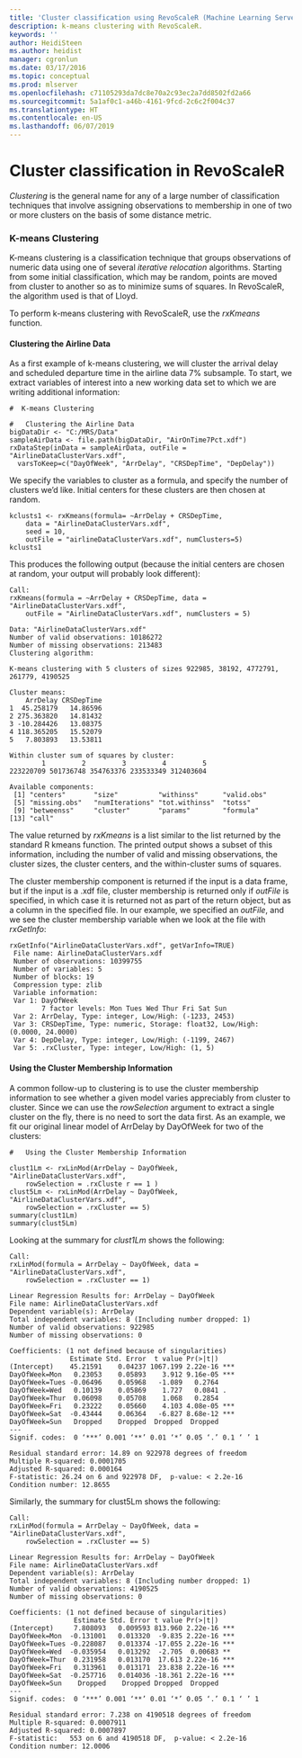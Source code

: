 ```yaml
---
title: 'Cluster classification using RevoScaleR (Machine Learning Server) '
description: k-means clustering with RevoScaleR.
keywords: ''
author: HeidiSteen
ms.author: heidist
manager: cgronlun
ms.date: 03/17/2016
ms.topic: conceptual
ms.prod: mlserver
ms.openlocfilehash: c71105293da7dc8e70a2c93ec2a7dd8502fd2a66
ms.sourcegitcommit: 5a1af0c1-a46b-4161-9fcd-2c6c2f004c37
ms.translationtype: HT
ms.contentlocale: en-US
ms.lasthandoff: 06/07/2019
---
```

# <a name="cluster-classification-in-revoscaler"></a>Cluster classification in RevoScaleR

*Clustering* is the general name for any of a large number of classification techniques that involve assigning observations to membership in one of two or more clusters on the basis of some distance metric.

### <a name="k-means-clustering"></a>K-means Clustering

K-means clustering is a classification technique that groups observations of numeric data using one of several *iterative relocation* algorithms. Starting from some initial classification, which may be random, points are moved from cluster to another so as to minimize sums of squares. In RevoScaleR, the algorithm used is that of Lloyd.

To perform k-means clustering with RevoScaleR, use the *rxKmeans* function.

#### <a name="clustering-the-airline-data"></a>Clustering the Airline Data

As a first example of k-means clustering, we will cluster the arrival delay and scheduled departure time in the airline data 7% subsample. To start, we extract variables of interest into a new working data set to which we are writing additional information:

    #  K-means Clustering

    #   Clustering the Airline Data  
    bigDataDir <- "C:/MRS/Data"
    sampleAirData <- file.path(bigDataDir, "AirOnTime7Pct.xdf")
    rxDataStep(inData = sampleAirData, outFile = "AirlineDataClusterVars.xdf",
      varsToKeep=c("DayOfWeek", "ArrDelay", "CRSDepTime", "DepDelay"))

We specify the variables to cluster as a formula, and specify the number of clusters we’d like. Initial centers for these clusters are then chosen at random.

    kclusts1 <- rxKmeans(formula= ~ArrDelay + CRSDepTime, 
        data = "AirlineDataClusterVars.xdf",
        seed = 10,
        outFile = "airlineDataClusterVars.xdf", numClusters=5)
    kclusts1

This produces the following output (because the initial centers are chosen at random, your output will probably look different):

    Call:
    rxKmeans(formula = ~ArrDelay + CRSDepTime, data = "AirlineDataClusterVars.xdf", 
        outFile = "AirlineDataClusterVars.xdf", numClusters = 5)
    
    Data: "AirlineDataClusterVars.xdf"
    Number of valid observations: 10186272
    Number of missing observations: 213483 
    Clustering algorithm:  
     
    K-means clustering with 5 clusters of sizes 922985, 38192, 4772791, 261779, 4190525
    
    Cluster means:
        ArrDelay CRSDepTime
    1  45.258179   14.86596
    2 275.363820   14.81432
    3 -10.284426   13.08375
    4 118.365205   15.52079
    5   7.803893   13.53811
    
    Within cluster sum of squares by cluster:
            1         2         3         4         5 
    223220709 501736748 354763376 233533349 312403604 
    
    Available components:
     [1] "centers"       "size"          "withinss"      "valid.obs"    
     [5] "missing.obs"   "numIterations" "tot.withinss"  "totss"        
     [9] "betweenss"     "cluster"       "params"        "formula"      
    [13] "call"     


The value returned by *rxKmeans* is a list similar to the list returned by the standard R kmeans function. The printed output shows a subset of this information, including the number of valid and missing observations, the cluster sizes, the cluster centers, and the within-cluster sums of squares.

The cluster membership component is returned if the input is a data frame, but if the input is a .xdf file, cluster membership is returned only if *outFile* is specified, in which case it is returned not as part of the return object, but as a column in the specified file. In our example, we specified an *outFile*, and we see the cluster membership variable when we look at the file with *rxGetInfo*:

    rxGetInfo("AirlineDataClusterVars.xdf", getVarInfo=TRUE)
     File name: AirlineDataClusterVars.xdf 
     Number of observations: 10399755 
     Number of variables: 5 
     Number of blocks: 19 
     Compression type: zlib 
     Variable information: 
     Var 1: DayOfWeek
            7 factor levels: Mon Tues Wed Thur Fri Sat Sun
     Var 2: ArrDelay, Type: integer, Low/High: (-1233, 2453)
     Var 3: CRSDepTime, Type: numeric, Storage: float32, Low/High: (0.0000, 24.0000)
     Var 4: DepDelay, Type: integer, Low/High: (-1199, 2467)
     Var 5: .rxCluster, Type: integer, Low/High: (1, 5)

#### <a name="using-the-cluster-membership-information"></a>Using the Cluster Membership Information

A common follow-up to clustering is to use the cluster membership information to see whether a given model varies appreciably from cluster to cluster. Since we can use the *rowSelection* argument to extract a single cluster on the fly, there is no need to sort the data first. As an example, we fit our original linear model of ArrDelay by DayOfWeek for two of the clusters:

    #   Using the Cluster Membership Information
      
    clust1Lm <- rxLinMod(ArrDelay ~ DayOfWeek, "AirlineDataClusterVars.xdf",
        rowSelection = .rxCluste r == 1 )
    clust5Lm <- rxLinMod(ArrDelay ~ DayOfWeek, "AirlineDataClusterVars.xdf", 
        rowSelection = .rxCluster == 5)
    summary(clust1Lm)
    summary(clust5Lm)

Looking at the summary for *clust1Lm* shows the following:

    Call:
    rxLinMod(formula = ArrDelay ~ DayOfWeek, data = "AirlineDataClusterVars.xdf", 
        rowSelection = .rxCluster == 1)
    
    Linear Regression Results for: ArrDelay ~ DayOfWeek
    File name: AirlineDataClusterVars.xdf
    Dependent variable(s): ArrDelay
    Total independent variables: 8 (Including number dropped: 1)
    Number of valid observations: 922985
    Number of missing observations: 0 
     
    Coefficients: (1 not defined because of singularities)
                   Estimate Std. Error  t value Pr(>|t|)    
    (Intercept)    45.21591    0.04237 1067.199 2.22e-16 ***
    DayOfWeek=Mon   0.23053    0.05893    3.912 9.16e-05 ***
    DayOfWeek=Tues -0.06496    0.05968   -1.089   0.2764    
    DayOfWeek=Wed   0.10139    0.05869    1.727   0.0841 .  
    DayOfWeek=Thur  0.06098    0.05708    1.068   0.2854    
    DayOfWeek=Fri   0.23222    0.05660    4.103 4.08e-05 ***
    DayOfWeek=Sat  -0.43444    0.06364   -6.827 8.68e-12 ***
    DayOfWeek=Sun   Dropped    Dropped  Dropped  Dropped    
    ---
    Signif. codes:  0 ‘***’ 0.001 ‘**’ 0.01 ‘*’ 0.05 ‘.’ 0.1 ‘ ’ 1
    
    Residual standard error: 14.89 on 922978 degrees of freedom
    Multiple R-squared: 0.0001705 
    Adjusted R-squared: 0.000164 
    F-statistic: 26.24 on 6 and 922978 DF,  p-value: < 2.2e-16 
    Condition number: 12.8655   

Similarly, the summary for clust5Lm shows the following:

    Call:
    rxLinMod(formula = ArrDelay ~ DayOfWeek, data = "AirlineDataClusterVars.xdf", 
        rowSelection = .rxCluster == 5)
    
    Linear Regression Results for: ArrDelay ~ DayOfWeek
    File name: AirlineDataClusterVars.xdf
    Dependent variable(s): ArrDelay
    Total independent variables: 8 (Including number dropped: 1)
    Number of valid observations: 4190525
    Number of missing observations: 0 
     
    Coefficients: (1 not defined because of singularities)
                    Estimate Std. Error t value Pr(>|t|)    
    (Intercept)     7.808093   0.009593 813.960 2.22e-16 ***
    DayOfWeek=Mon  -0.131001   0.013320  -9.835 2.22e-16 ***
    DayOfWeek=Tues -0.228087   0.013374 -17.055 2.22e-16 ***
    DayOfWeek=Wed  -0.035954   0.013292  -2.705  0.00683 ** 
    DayOfWeek=Thur  0.231958   0.013170  17.613 2.22e-16 ***
    DayOfWeek=Fri   0.313961   0.013171  23.838 2.22e-16 ***
    DayOfWeek=Sat  -0.257716   0.014036 -18.361 2.22e-16 ***
    DayOfWeek=Sun    Dropped    Dropped Dropped  Dropped    
    ---
    Signif. codes:  0 ‘***’ 0.001 ‘**’ 0.01 ‘*’ 0.05 ‘.’ 0.1 ‘ ’ 1
    
    Residual standard error: 7.238 on 4190518 degrees of freedom
    Multiple R-squared: 0.0007911 
    Adjusted R-squared: 0.0007897 
    F-statistic:   553 on 6 and 4190518 DF,  p-value: < 2.2e-16 
    Condition number: 12.0006
